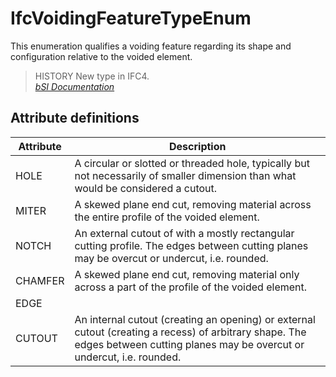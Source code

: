 IfcVoidingFeatureTypeEnum
=========================
This enumeration qualifies a voiding feature regarding its shape and
configuration relative to the voided element.  
  
> HISTORY  New type in IFC4.  
[ _bSI
Documentation_](https://standards.buildingsmart.org/IFC/DEV/IFC4_2/FINAL/HTML/schema/ifcstructuralelementsdomain/lexical/ifcvoidingfeaturetypeenum.htm)


Attribute definitions
---------------------
| Attribute   | Description                                                                                                                                                                    |
|-------------|--------------------------------------------------------------------------------------------------------------------------------------------------------------------------------|
| HOLE        | A circular or slotted or threaded hole, typically but not necessarily of smaller dimension than what would be considered a cutout.                                             |
| MITER       | A skewed plane end cut, removing material across the entire profile of the voided element.                                                                                     |
| NOTCH       | An external cutout of with a mostly rectangular cutting profile. The edges between cutting planes may be overcut or undercut, i.e. rounded.                                    |
| CHAMFER     | A skewed plane end cut, removing material only across a part of the profile of the voided element.                                                                             |
| EDGE        |                                                                                                                                                                                |
| CUTOUT      | An internal cutout (creating an opening) or external cutout (creating a recess) of arbitrary shape. The edges between cutting planes may be overcut or undercut, i.e. rounded. |

